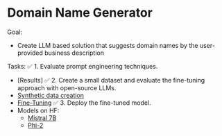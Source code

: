 # Domain Name Generator

Goal:
- Create LLM based solution that suggests domain names by the user-provided business description

Tasks:
✅ 1. Evaluate prompt engineering techniques.
  - [Results]
✅ 2. Create a small dataset and evaluate the fine-tuning approach with open-source LLMs.
  - [Synthetic data creation](https://github.com/LaurynasRekasius/Domain_Name_Generator/blob/main/notebooks/Synthetic_Data_Generation_Mistral.ipynb)
  - [Fine-Tuning](https://github.com/LaurynasRekasius/Domain_Name_Generator/blob/main/notebooks/LLM_Fine_Tuning.ipynb)
✅ 3. Deploy the fine-tuned model.
  - Models on HF:
    - [Mistral 7B](https://huggingface.co/Soaky/Mistral_dn_fix)
    - [Phi-2](https://huggingface.co/Soaky/phi_2_dn)
   
